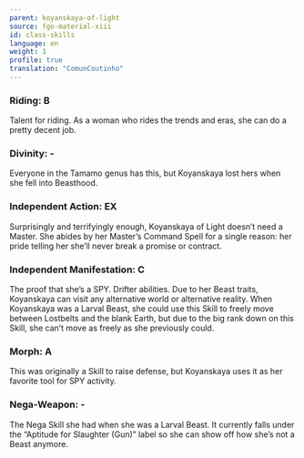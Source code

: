 ```yaml
---
parent: koyanskaya-of-light
source: fgo-material-xiii
id: class-skills
language: en
weight: 1
profile: true
translation: "ComunCoutinho"
---
```


### Riding: B

Talent for riding. As a woman who rides the trends and eras, she can do a pretty decent job.

### Divinity: -

Everyone in the Tamamo genus has this, but Koyanskaya lost hers when she fell into Beasthood.

### Independent Action: EX

Surprisingly and terrifyingly enough, Koyanskaya of Light doesn’t need a Master. She abides by her Master’s Command Spell for a single reason: her pride telling her she’ll never break a promise or contract.

### Independent Manifestation: C

The proof that she’s a SPY. Drifter abilities. Due to her Beast traits, Koyanskaya can visit any alternative world or alternative reality. When Koyanskaya was a Larval Beast, she could use this Skill to freely move between Lostbelts and the blank Earth, but due to the big rank down on this Skill, she can’t move as freely as she previously could.

### Morph: A

This was originally a Skill to raise defense, but Koyanskaya uses it as her favorite tool for SPY activity.

### Nega-Weapon: -

The Nega Skill she had when she was a Larval Beast. It currently falls under the “Aptitude for Slaughter (Gun)” label so she can show off how she’s not a Beast anymore.
